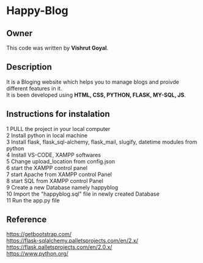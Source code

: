 # Happy-Blog

## Owner

This code was written by **Vishrut Goyal**.


## Description

It is a Bloging website which helps you to manage blogs and proivde different features in it.<br>
It is been developed using **HTML, CSS, PYTHON, FLASK, MY-SQL, JS**.

## Instructions for instalation

1 PULL the project in your local computer<br>
2 Install python in local machine<br>
3 Install flask, flask_sql-alchemy, flask_mail, slugify, datetime modules from python<br>
4 Install VS-CODE, XAMPP softwares<br>
5 Change upload_location from config.json<br>
6 start the XAMPP control panel<br>
7 start Apache from XAMPP control Panel<br>
8 start SQL from XAMPP control Panel<br>
9 Create a new Database namely happyblog<br>
10 Import the "happyblog.sql" file in newly created Database<br>
11 Run the app.py file<br>

## Reference

https://getbootstrap.com/<br>
https://flask-sqlalchemy.palletsprojects.com/en/2.x/<br>
https://flask.palletsprojects.com/en/2.0.x/<br>
https://www.python.org/<br>
